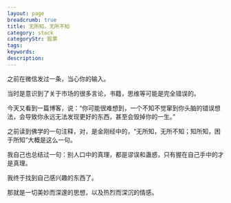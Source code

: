 ```yaml
---
layout: page
breadcrumb: true
title: 无所知，无所不知
category: stock
categoryStr: 股票
tags: 
keywords: 
description: 
---
```



之前在微信发过一条，当心你的输入。

当时是意识到了关于市场的很多言论，书籍，思维等可能是完全错误的。

今天又看到一篇博客，说：“你可能很难想到，一个不知不觉窜到你头脑的错误想法，会导致你永远无法发现更好的东西，甚至会毁掉你的一生。”

之前读到佛学的一句注释，对，是金刚经中的，“无所知，无所不知；知所知，困于所知”大概是这么一句。

我自己也总结过一句：别人口中的真理，都是谬误和蛊惑，只有握在自己手中的才是真理。

我终于找到自己感兴趣的东西了。

那就是一切美妙而深邃的思想，以及热烈而深沉的情感。
